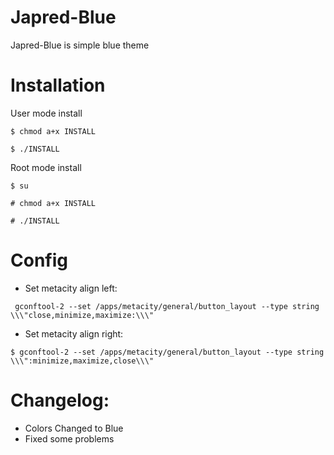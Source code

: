 # Japred-Blue
Japred-Blue is simple blue theme

# Installation
User mode install

<p><code>$ chmod a+x INSTALL</p></code>
<p><code>$ ./INSTALL</p></code>

Root mode install 

<p><code>$ su</p></code>
<p><code># chmod a+x INSTALL</p></code>
<p><code># ./INSTALL</p></code>

# Config
* Set metacity align left:
<p><code> gconftool-2 --set /apps/metacity/general/button_layout --type string \\\"close,minimize,maximize:\\\"</p></code>

* Set metacity align right:
<p><code>$ gconftool-2 --set /apps/metacity/general/button_layout --type string \\\":minimize,maximize,close\\\"</p></code>

# Changelog:
* Colors Changed to Blue
* Fixed some problems
